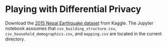 # Playing with Differential Privacy

Download the [2015 Nepal Earthquake dataset](https://www.kaggle.com/datasets/arashnic/earthquake-magnitude-damage-and-impact) from Kaggle. The Jupyter notebook asssumes that `csv_building_structure.csv`, `csv_household_demographics.csv`, and `mapping.csv` are located in the current directory. 